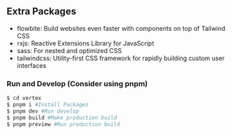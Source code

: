 ## Extra Packages

- flowbite: Build websites even faster with components on top of Tailwind CSS
- rxjs: Reactive Extensions Library for JavaScript
- sass: For nested and optimized CSS
- tailwindcss: Utility-first CSS framework for rapidly building custom user interfaces


### Run and Develop (Consider using pnpm)

``` bash
$ cd vertex
$ pnpm i #Install Packages
$ pnpm dev #Run develop
$ pnpm build #Make production build
$ pnpm preview #Run production build
```
